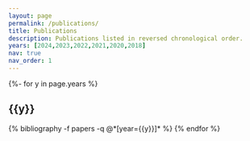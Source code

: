 ```yaml
---
layout: page
permalink: /publications/
title: Publications
description: Publications listed in reversed chronological order. 
years: [2024,2023,2022,2021,2020,2018]
nav: true
nav_order: 1
---
```

<!-- _pages/publications.md -->
<div class="publications">

{%- for y in page.years %}
  <h2 class="year">{{y}}</h2>
  {% bibliography -f papers -q @*[year={{y}}]* %}
{% endfor %}

</div>
